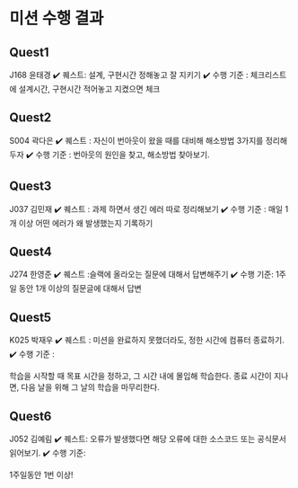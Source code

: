 # 미션 수행 결과
## Quest1
J168 윤태경
✔️ 퀘스트: 설계, 구현시간 정해놓고 잘 지키기
✔️ 수행 기준 : 체크리스트에 설계시간, 구현시간 적어놓고 지켰으면 체크

## Quest2
S004 곽다은
✔️ 퀘스트 : 자신이 번아웃이 왔을 때를 대비해 해소방법 3가지를 정리해두자
✔️ 수행 기준 : 번아웃의 원인을 찾고, 해소방법 찾아보기.

## Quest3
J037 김민재
✔️ 퀘스트 : 과제 하면서 생긴 에러 따로 정리해보기
✔️ 수행 기준 : 매일 1개 이상 어떤 에러가 왜 발생했는지 기록하기

## Quest4
J274 한영준
✔️ 퀘스트 :슬랙에 올라오는 질문에 대해서 답변해주기 
✔️ 수행 기준: 1주일 동안 1개 이상의 질문글에 대해서 답변

## Quest5
K025 박재우
✔️ 퀘스트 : 미션을 완료하지 못했더라도, 정한 시간에 컴퓨터 종료하기.
✔️ 수행 기준 :

학습을 시작할 때 목표 시간을 정하고, 그 시간 내에 몰입해 학습한다.
종료 시간이 지나면, 다음 날을 위해 그 날의 학습을 마무리한다.

## Quest6
J052 김예림
✔️ 퀘스트: 오류가 발생했다면 해당 오류에 대한 소스코드 또는 공식문서 읽어보기.
✔️ 수행 기준:

1주일동안 1번 이상!
